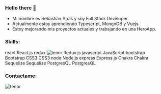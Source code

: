 ### Hello there 👋
- Mi nombre es Sebastián Arias y soy Full Stack Developer.
-  Actualmente estoy aprendiendo Typescript, MongoDB y Vuejs.
-  Estoy mejorando mis proyectos actuales y trabajando en una HeroApp.
 ### Skills:
 react
React.js	redux                                ![tenor](https://2.bp.blogspot.com/-V46BHhgXtAg/VqafDb8v0dI/AAAAAAAAABo/sT03F3I5D64/s400/imagenes-con-movimiento-de-informatica-4.gif)
Redux.js	javascript
JavaScript	bootstrap
Bootstrap	CSS3
CSS3
node
Node.js	express
Express.js	Chakra
Chakra	Sequelize
Sequelize	PostgresQL
PostgresQL
 ### Contactame:
 

![tenor](https://2.bp.blogspot.com/-V46BHhgXtAg/VqafDb8v0dI/AAAAAAAAABo/sT03F3I5D64/s400/imagenes-con-movimiento-de-informatica-4.gif)

 
 
<!--
**serjtankian/serjtankian** is a ✨ _special_ ✨ repository because its `README.md` (this file) appears on your GitHub profile.

Here are some ideas to get you started:

- 🔭 I’m currently working on ...
- 🌱 I’m currently learning ...
- 👯 I’m looking to collaborate on ...
- 🤔 I’m looking for help with ...
- 💬 Ask me about ...
- 📫 How to reach me: ...
- 😄 Pronouns: ...
- ⚡ Fun fact: ...
-->
